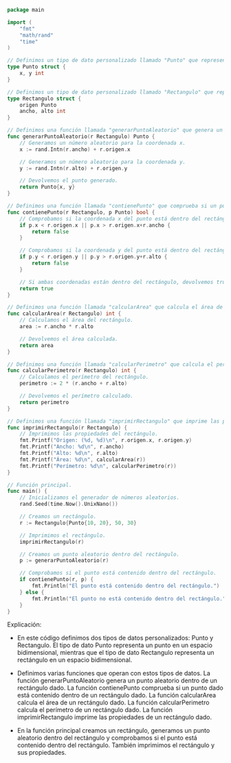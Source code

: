 ```go
package main

import (
	"fmt"
	"math/rand"
	"time"
)

// Definimos un tipo de dato personalizado llamado "Punto" que representa un punto en un espacio bidimensional.
type Punto struct {
	x, y int
}

// Definimos un tipo de dato personalizado llamado "Rectangulo" que representa un rectángulo en un espacio bidimensional.
type Rectangulo struct {
	origen Punto
	ancho, alto int
}

// Definimos una función llamada "generarPuntoAleatorio" que genera un punto aleatorio dentro de un rectángulo dado.
func generarPuntoAleatorio(r Rectangulo) Punto {
	// Generamos un número aleatorio para la coordenada x.
	x := rand.Intn(r.ancho) + r.origen.x

	// Generamos un número aleatorio para la coordenada y.
	y := rand.Intn(r.alto) + r.origen.y

	// Devolvemos el punto generado.
	return Punto{x, y}
}

// Definimos una función llamada "contienePunto" que comprueba si un punto dado está contenido dentro de un rectángulo dado.
func contienePunto(r Rectangulo, p Punto) bool {
	// Comprobamos si la coordenada x del punto está dentro del rectángulo.
	if p.x < r.origen.x || p.x > r.origen.x+r.ancho {
		return false
	}

	// Comprobamos si la coordenada y del punto está dentro del rectángulo.
	if p.y < r.origen.y || p.y > r.origen.y+r.alto {
		return false
	}

	// Si ambas coordenadas están dentro del rectángulo, devolvemos true.
	return true
}

// Definimos una función llamada "calcularArea" que calcula el área de un rectángulo dado.
func calcularArea(r Rectangulo) int {
	// Calculamos el área del rectángulo.
	area := r.ancho * r.alto

	// Devolvemos el área calculada.
	return area
}

// Definimos una función llamada "calcularPerimetro" que calcula el perímetro de un rectángulo dado.
func calcularPerimetro(r Rectangulo) int {
	// Calculamos el perímetro del rectángulo.
	perimetro := 2 * (r.ancho + r.alto)

	// Devolvemos el perímetro calculado.
	return perimetro
}

// Definimos una función llamada "imprimirRectangulo" que imprime las propiedades de un rectángulo dado.
func imprimirRectangulo(r Rectangulo) {
	// Imprimimos las propiedades del rectángulo.
	fmt.Printf("Origen: (%d, %d)\n", r.origen.x, r.origen.y)
	fmt.Printf("Ancho: %d\n", r.ancho)
	fmt.Printf("Alto: %d\n", r.alto)
	fmt.Printf("Área: %d\n", calcularArea(r))
	fmt.Printf("Perímetro: %d\n", calcularPerimetro(r))
}

// Función principal.
func main() {
	// Inicializamos el generador de números aleatorios.
	rand.Seed(time.Now().UnixNano())

	// Creamos un rectángulo.
	r := Rectangulo{Punto{10, 20}, 50, 30}

	// Imprimimos el rectángulo.
	imprimirRectangulo(r)

	// Creamos un punto aleatorio dentro del rectángulo.
	p := generarPuntoAleatorio(r)

	// Comprobamos si el punto está contenido dentro del rectángulo.
	if contienePunto(r, p) {
		fmt.Println("El punto está contenido dentro del rectángulo.")
	} else {
		fmt.Println("El punto no está contenido dentro del rectángulo.")
	}
}
```

Explicación:

* En este código definimos dos tipos de datos personalizados: Punto y Rectangulo. El tipo de dato Punto representa un punto en un espacio bidimensional, mientras que el tipo de dato Rectangulo representa un rectángulo en un espacio bidimensional.


* Definimos varias funciones que operan con estos tipos de datos. La función generarPuntoAleatorio genera un punto aleatorio dentro de un rectángulo dado. La función contienePunto comprueba si un punto dado está contenido dentro de un rectángulo dado. La función calcularArea calcula el área de un rectángulo dado. La función calcularPerimetro calcula el perímetro de un rectángulo dado. La función imprimirRectangulo imprime las propiedades de un rectángulo dado.


* En la función principal creamos un rectángulo, generamos un punto aleatorio dentro del rectángulo y comprobamos si el punto está contenido dentro del rectángulo. También imprimimos el rectángulo y sus propiedades.